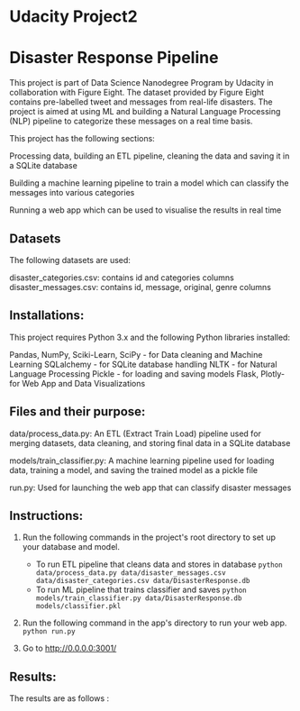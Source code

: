# Udacity Project2
# Disaster Response Pipeline

This project is part of Data Science Nanodegree Program by Udacity in collaboration with Figure Eight. The dataset provided by Figure Eight contains pre-labelled tweet and messages from real-life disasters. The project is aimed at using ML and building a Natural Language Processing (NLP) pipeline to categorize these messages on a real time basis.


This project has the following sections:

Processing data, building an ETL pipeline, cleaning the data and saving it in a SQLite database

Building a machine learning pipeline to train a model which can classify the messages into various categories

Running a web app which can be used to visualise the results in real time

## Datasets
The following datasets are used:

disaster_categories.csv: contains id and categories columns
disaster_messages.csv: contains id, message, original, genre columns


## Installations:
This project requires Python 3.x and the following Python libraries installed:

Pandas, NumPy, Sciki-Learn, SciPy  - for Data cleaning and Machine Learning 
SQLalchemy - for SQLite database handling
NLTK - for Natural Language Processing
Pickle - for loading and saving models
Flask, Plotly- for Web App and Data Visualizations

## Files and their purpose:

data/process_data.py: An ETL (Extract Train Load) pipeline used for merging datasets, data cleaning, and storing final data in a SQLite database

models/train_classifier.py: A machine learning pipeline used for loading data, training a model, and saving the trained model as a pickle file

run.py: Used for launching the web app that can classify disaster messages

## Instructions:
1. Run the following commands in the project's root directory to set up your database and model.

    - To run ETL pipeline that cleans data and stores in database
        `python data/process_data.py data/disaster_messages.csv data/disaster_categories.csv data/DisasterResponse.db`
    - To run ML pipeline that trains classifier and saves
        `python models/train_classifier.py data/DisasterResponse.db models/classifier.pkl`

2. Run the following command in the app's directory to run your web app.
    `python run.py`

3. Go to http://0.0.0.0:3001/

## Results:
The results are as follows :


